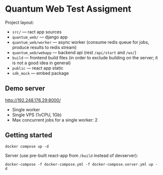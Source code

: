 # Quantum Web Test Assigment

Project layout:

* `src/` — ract app sources
* `quantum_web/` — django app
* `quantum_web/worker` — async worker (consume redis queue for jobs, produce results to redis stream)
* `quantum_web/webapp` — backend api (rest `/api/start` and `/ws/`)
* `build` — frontend build files (in order to exclude building on the server; it is not a good idea in general)
* `public` — react app static
* `sdk_mock` — embed package

## Demo server

http://192.248.176.29:8000/

* Single worker
* Single VPS (1vCPU, 1Gb)
* Max concurrent jobs for a single worker: 2

## Getting started

```shell
docker compose up -d
```

Server (use pre-built react-app from `/build` instead of devserver):

```shell
docker-compose -f docker-compose.yml -f docker-compose.server.yml up -d
```
